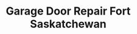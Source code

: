 ---
title: "Garage Door Repair Fort Saskatchewan"
url: /fort-saskatchewan/garage-door-repair-fort-saskatchewan/
shop: shop
---
